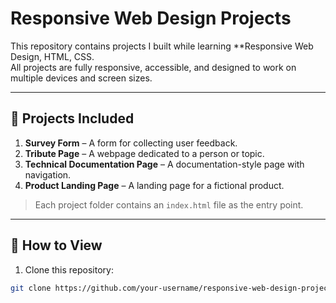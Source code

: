 # Responsive Web Design Projects

This repository contains projects I built while learning **Responsive Web Design, HTML, CSS.  
All projects are fully responsive, accessible, and designed to work on multiple devices and screen sizes.

---

## 📁 Projects Included

1. **Survey Form** – A form for collecting user feedback.  
2. **Tribute Page** – A webpage dedicated to a person or topic.  
3. **Technical Documentation Page** – A documentation-style page with navigation.  
4. **Product Landing Page** – A landing page for a fictional product.  
> Each project folder contains an `index.html` file as the entry point.

---

## 🚀 How to View

1. Clone this repository:
```bash
git clone https://github.com/your-username/responsive-web-design-projects.git
